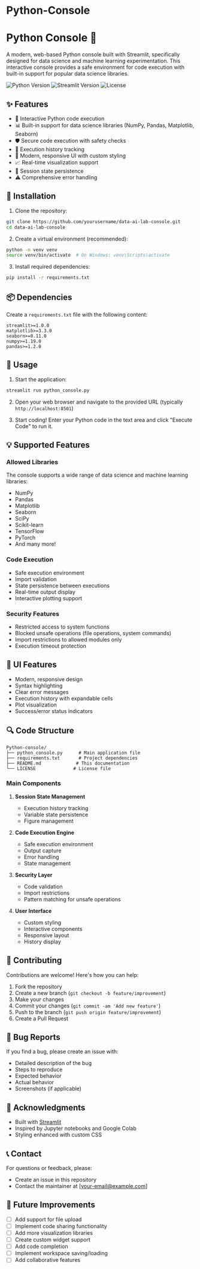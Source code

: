 # Python-Console

# Python Console 🐍

A modern, web-based Python console built with Streamlit, specifically designed for data science and machine learning experimentation. This interactive console provides a safe environment for code execution with built-in support for popular data science libraries.

![Python Version](https://img.shields.io/badge/python-3.7+-blue.svg)
![Streamlit Version](https://img.shields.io/badge/streamlit-1.0+-red.svg)
![License](https://img.shields.io/badge/license-MIT-green.svg)

## ✨ Features

- 🚀 Interactive Python code execution
- 📊 Built-in support for data science libraries (NumPy, Pandas, Matplotlib, Seaborn)
- 🛡️ Secure code execution with safety checks
- 📝 Execution history tracking
- 🎨 Modern, responsive UI with custom styling
- 📈 Real-time visualization support
- 💾 Session state persistence
- ⚠️ Comprehensive error handling

## 🔧 Installation

1. Clone the repository:
```bash
git clone https://github.com/yourusername/data-ai-lab-console.git
cd data-ai-lab-console
```

2. Create a virtual environment (recommended):
```bash
python -m venv venv
source venv/bin/activate  # On Windows: venv\Scripts\activate
```

3. Install required dependencies:
```bash
pip install -r requirements.txt
```

## 📦 Dependencies

Create a `requirements.txt` file with the following content:
```
streamlit>=1.0.0
matplotlib>=3.3.0
seaborn>=0.11.0
numpy>=1.19.0
pandas>=1.2.0
```

## 🚀 Usage

1. Start the application:
```bash
streamlit run python_console.py
```

2. Open your web browser and navigate to the provided URL (typically `http://localhost:8501`)

3. Start coding! Enter your Python code in the text area and click "Execute Code" to run it.

## 💡 Supported Features

### Allowed Libraries
The console supports a wide range of data science and machine learning libraries:
- NumPy
- Pandas
- Matplotlib
- Seaborn
- SciPy
- Scikit-learn
- TensorFlow
- PyTorch
- And many more!

### Code Execution
- Safe execution environment
- Import validation
- State persistence between executions
- Real-time output display
- Interactive plotting support

### Security Features
- Restricted access to system functions
- Blocked unsafe operations (file operations, system commands)
- Import restrictions to allowed modules only
- Execution timeout protection

## 🎨 UI Features

- Modern, responsive design
- Syntax highlighting
- Clear error messages
- Execution history with expandable cells
- Plot visualization
- Success/error status indicators

## 🔍 Code Structure

```
Python-console/
├── python_console.py      # Main application file
├── requirements.txt       # Project dependencies
├── README.md             # This documentation
└── LICENSE              # License file
```

### Main Components

1. **Session State Management**
   - Execution history tracking
   - Variable state persistence
   - Figure management

2. **Code Execution Engine**
   - Safe execution environment
   - Output capture
   - Error handling
   - State management

3. **Security Layer**
   - Code validation
   - Import restrictions
   - Pattern matching for unsafe operations

4. **User Interface**
   - Custom styling
   - Interactive components
   - Responsive layout
   - History display

## 🤝 Contributing

Contributions are welcome! Here's how you can help:

1. Fork the repository
2. Create a new branch (`git checkout -b feature/improvement`)
3. Make your changes
4. Commit your changes (`git commit -am 'Add new feature'`)
5. Push to the branch (`git push origin feature/improvement`)
6. Create a Pull Request

## 🐛 Bug Reports

If you find a bug, please create an issue with:
- Detailed description of the bug
- Steps to reproduce
- Expected behavior
- Actual behavior
- Screenshots (if applicable)


## 🙏 Acknowledgments

- Built with [Streamlit](https://streamlit.io/)
- Inspired by Jupyter notebooks and Google Colab
- Styling enhanced with custom CSS

## 📞 Contact

For questions or feedback, please:
- Create an issue in this repository
- Contact the maintainer at [your-email@example.com]

## 🚀 Future Improvements

- [ ] Add support for file upload
- [ ] Implement code sharing functionality
- [ ] Add more visualization libraries
- [ ] Create custom widget support
- [ ] Add code completion
- [ ] Implement workspace saving/loading
- [ ] Add collaborative features

